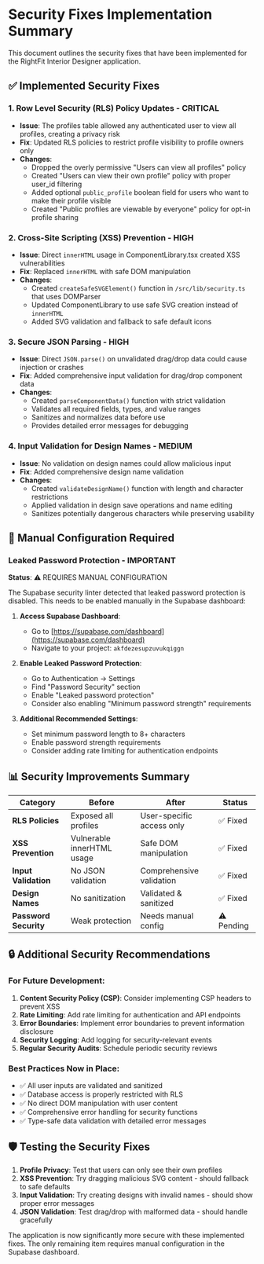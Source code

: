# Security Fixes Implementation Summary

This document outlines the security fixes that have been implemented for the RightFit Interior Designer application.

## ✅ Implemented Security Fixes

### 1. Row Level Security (RLS) Policy Updates - **CRITICAL**
- **Issue**: The profiles table allowed any authenticated user to view all profiles, creating a privacy risk
- **Fix**: Updated RLS policies to restrict profile visibility to profile owners only
- **Changes**:
  - Dropped the overly permissive "Users can view all profiles" policy
  - Created "Users can view their own profile" policy with proper user_id filtering
  - Added optional `public_profile` boolean field for users who want to make their profile visible
  - Created "Public profiles are viewable by everyone" policy for opt-in profile sharing

### 2. Cross-Site Scripting (XSS) Prevention - **HIGH**
- **Issue**: Direct `innerHTML` usage in ComponentLibrary.tsx created XSS vulnerabilities
- **Fix**: Replaced `innerHTML` with safe DOM manipulation
- **Changes**:
  - Created `createSafeSVGElement()` function in `/src/lib/security.ts` that uses DOMParser
  - Updated ComponentLibrary to use safe SVG creation instead of `innerHTML`
  - Added SVG validation and fallback to safe default icons

### 3. Secure JSON Parsing - **HIGH**
- **Issue**: Direct `JSON.parse()` on unvalidated drag/drop data could cause injection or crashes
- **Fix**: Added comprehensive input validation for drag/drop component data
- **Changes**:
  - Created `parseComponentData()` function with strict validation
  - Validates all required fields, types, and value ranges
  - Sanitizes and normalizes data before use
  - Provides detailed error messages for debugging

### 4. Input Validation for Design Names - **MEDIUM**
- **Issue**: No validation on design names could allow malicious input
- **Fix**: Added comprehensive design name validation
- **Changes**:
  - Created `validateDesignName()` function with length and character restrictions
  - Applied validation in design save operations and name editing
  - Sanitizes potentially dangerous characters while preserving usability

## 🚨 Manual Configuration Required

### Leaked Password Protection - **IMPORTANT**
**Status**: ⚠️ REQUIRES MANUAL CONFIGURATION

The Supabase security linter detected that leaked password protection is disabled. This needs to be enabled manually in the Supabase dashboard:

1. **Access Supabase Dashboard**:
   - Go to [https://supabase.com/dashboard](https://supabase.com/dashboard)
   - Navigate to your project: `akfdezesupzuvukqiggn`

2. **Enable Leaked Password Protection**:
   - Go to Authentication → Settings
   - Find "Password Security" section
   - Enable "Leaked password protection"
   - Consider also enabling "Minimum password strength" requirements

3. **Additional Recommended Settings**:
   - Set minimum password length to 8+ characters
   - Enable password strength requirements
   - Consider adding rate limiting for authentication endpoints

## 📊 Security Improvements Summary

| Category | Before | After | Status |
|----------|--------|-------|--------|
| **RLS Policies** | Exposed all profiles | User-specific access only | ✅ Fixed |
| **XSS Prevention** | Vulnerable innerHTML usage | Safe DOM manipulation | ✅ Fixed |
| **Input Validation** | No JSON validation | Comprehensive validation | ✅ Fixed |
| **Design Names** | No sanitization | Validated & sanitized | ✅ Fixed |
| **Password Security** | Weak protection | Needs manual config | ⚠️ Pending |

## 🔒 Additional Security Recommendations

### For Future Development:
1. **Content Security Policy (CSP)**: Consider implementing CSP headers to prevent XSS
2. **Rate Limiting**: Add rate limiting for authentication and API endpoints
3. **Error Boundaries**: Implement error boundaries to prevent information disclosure
4. **Security Logging**: Add logging for security-relevant events
5. **Regular Security Audits**: Schedule periodic security reviews

### Best Practices Now in Place:
- ✅ All user inputs are validated and sanitized
- ✅ Database access is properly restricted with RLS
- ✅ No direct DOM manipulation with user content
- ✅ Comprehensive error handling for security functions
- ✅ Type-safe data validation with detailed error messages

## 🛡️ Testing the Security Fixes

1. **Profile Privacy**: Test that users can only see their own profiles
2. **XSS Prevention**: Try dragging malicious SVG content - should fallback to safe defaults
3. **Input Validation**: Try creating designs with invalid names - should show proper error messages
4. **JSON Validation**: Test drag/drop with malformed data - should handle gracefully

The application is now significantly more secure with these implemented fixes. The only remaining item requires manual configuration in the Supabase dashboard.